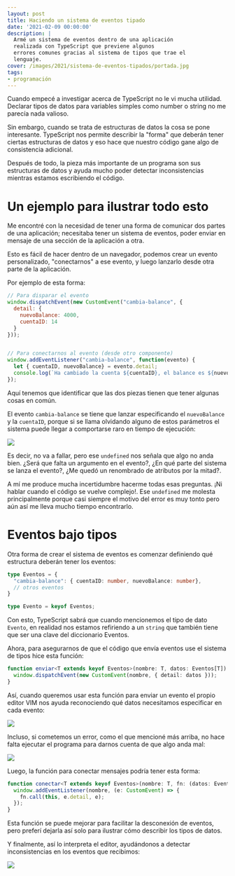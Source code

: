```yaml
---
layout: post
title: Haciendo un sistema de eventos tipado
date: '2021-02-09 00:00:00'
description: |
  Armé un sistema de eventos dentro de una aplicación
  realizada con TypeScript que previene algunos
  errores comunes gracias al sistema de tipos que trae el
  lenguaje.
cover: /images/2021/sistema-de-eventos-tipados/portada.jpg
tags:
- programación
---
```


Cuando empecé a investigar acerca de TypeScript no le vi
mucha utilidad. Declarar tipos de datos para
variables simples como number o string no me parecía nada
valioso.

Sin embargo, cuando se trata de estructuras de datos la cosa
se pone interesante. TypeScript nos permite describir la "forma"
que deberán tener ciertas estructuras de datos y eso hace
que nuestro código gane algo de consistencia adicional.

Después de todo, la pieza más importante de un programa son
sus estructuras de datos y ayuda mucho poder detectar inconsistencias
mientras estamos escribiendo el código.

# Un ejemplo para ilustrar todo esto

Me encontré con la necesidad de tener una forma de comunicar dos partes de una
aplicación; necesitaba tener un sistema de eventos, poder enviar
en mensaje de una sección de la aplicación a otra.

Esto es fácil de hacer dentro de un navegador, podemos crear un evento
personalizado, "conectarnos" a ese evento, y luego lanzarlo desde otra
parte de la aplicación.

Por ejemplo de esta forma:

```javascript
// Para disparar el evento
window.dispatchEvent(new CustomEvent("cambia-balance", { 
  detail: { 
    nuevoBalance: 4000, 
    cuentaID: 14
  }
})); 


// Para conectarnos al evento (desde otro componente)
window.addEventListener("cambia-balance", function(evento) {
  let { cuentaID, nuevoBalance} = evento.detail;
  console.log(`Ha cambiado la cuenta ${cuentaID}, el balance es ${nuevoBalance}`);
});
```

Aquí tenemos que identificar que las dos piezas tienen que tener algunas
cosas en común.

El evento `cambia-balance` se tiene que lanzar especificando el `nuevoBalance` y
la `cuentaID`, porque si se llama olvidando alguno de estos parámetros el sistema
puede llegar a comportarse raro en tiempo de ejecución:

![](/images/2021/sistema-de-eventos-tipados/bug.png)

Es decir, no va a fallar, pero ese `undefined` nos señala que algo no anda bien. ¿Será
que falta un argumento en el evento?, ¿En qué parte del sistema se lanza el evento?, ¿Me
quedó un renombrado de atributos por la mitad?.

A mí me produce mucha incertidumbre hacerme todas esas preguntas. ¡Ni hablar cuando
el código se vuelve complejo!. Ese `undefined` me molesta principalmente porque casi
siempre el motivo del error es muy tonto pero aún así me lleva mucho tiempo encontrarlo.

# Eventos bajo tipos

Otra forma de crear el sistema de eventos es comenzar definiendo
qué estructura deberán tener los eventos:

```typescript
type Eventos = {
  "cambia-balance": { cuentaID: number, nuevoBalance: number},
  // otros eventos
}

type Evento = keyof Eventos;
```

Con esto, TypeScript sabrá que cuando mencionemos el tipo
de dato `Evento`, en realidad nos estamos refiriendo a un `string`
que también tiene que ser una clave del diccionario Eventos.

Ahora, para asegurarnos de que el código que envía eventos
use el sistema de tipos hice esta función:

```typescript
function enviar<T extends keyof Eventos>(nombre: T, datos: Eventos[T]) {
  window.dispatchEvent(new CustomEvent(nombre, { detail: datos }));
}
```

Así, cuando queremos usar esta función para enviar un
evento el propio editor VIM nos ayuda reconociendo qué
datos necesitamos especificar en cada evento:

![](/images/2021/sistema-de-eventos-tipados/autocompletado.png)

Incluso, si cometemos un error, como el que mencioné más arriba, no hace falta
ejecutar el programa para darnos cuenta de que algo anda mal:

![](/images/2021/sistema-de-eventos-tipados/tip.png)

Luego, la función para conectar mensajes podría tener esta forma:

```typescript
function conectar<T extends keyof Eventos>(nombre: T, fn: (datos: Eventos[T], evento: CustomEvent) => void) {
  window.addEventListener(nombre, (e: CustomEvent) => {
    fn.call(this, e.detail, e);
  });
}
```

Esta función se puede mejorar para facilitar la desconexión de eventos, pero
preferí dejarla así solo para ilustrar cómo describir los tipos
de datos.

Y finalmente, así lo interpreta el editor, ayudándonos a detectar
inconsistencias en los eventos que recibimos:

![](/images/2021/sistema-de-eventos-tipados/conectar.png)
